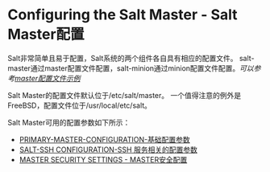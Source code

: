 # Configuring the Salt Master - Salt Master配置

Salt非常简单且易于配置，Salt系统的两个组件各自具有相应的配置文件。 salt-master通过master配置文件配置，salt-minion通过minion配置文件配置。*可以参考[master配置文件示例](https://docs.saltstack.com/en/latest/ref/configuration/examples.html#configuration-examples-master)*

Salt Master的配置文件默认位于/etc/salt/master。 一个值得注意的例外是FreeBSD，配置文件位于/usr/local/etc/salt。

Salt Master可用的配置参数如下所示：

+ [PRIMARY-MASTER-CONFIGURATION-基础配置参数](https://github.com/watermelonbig/SaltStack-Chinese-ManualBook/blob/master/chapter04/04-1-1.PRIMARY-MASTER-CONFIGURATION-基础配置参数.md)
+ [SALT-SSH CONFIGURATION-SSH 服务相关的配置参数](https://github.com/watermelonbig/SaltStack-Chinese-ManualBook/blob/master/chapter04/04-1-2.SALT-SSH-CONFIGURATION-SSH服务相关的配置参数.md)
+ [MASTER SECURITY SETTINGS - MASTER安全配置](https://github.com/watermelonbig/SaltStack-Chinese-ManualBook/blob/master/chapter04/04-1-3.MASTER-SECURITY-SETTINGS-MASTER安全配置.md)
